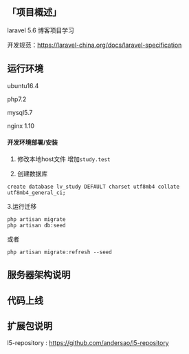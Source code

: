 ## 「项目概述」
laravel 5.6 博客项目学习

开发规范：https://laravel-china.org/docs/laravel-specification

## 运行环境
ubuntu16.4 

php7.2

mysql5.7

nginx 1.10

#### 开发环境部署/安装
1. 修改本地host文件 增加`study.test`

1. 创建数据库 

```
create database lv_study DEFAULT charset utf8mb4 collate utf8mb4_general_ci;
```

3.运行迁移
```
php artisan migrate
php artisan db:seed
```
或者
```$xslt
php artisan migrate:refresh --seed
```

## 服务器架构说明

## 代码上线

## 扩展包说明
l5-repository : https://github.com/andersao/l5-repository



